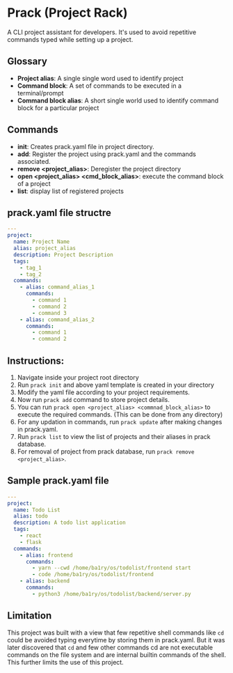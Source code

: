 # Prack (Project Rack)

A CLI project assistant for developers. It's used to avoid repetitive commands typed while setting up a project.

## Glossary

- **Project alias**: A single single word used to identify project
- **Command block**: A set of commands to be executed in a terminal/prompt
- **Command block alias**: A short single world used to identify command block for a particular project

## Commands

- **init**: Creates prack.yaml file in project directory.
- **add**: Register the project using prack.yaml and the commands associated.
- **remove <project_alias>**: Deregister the project directory
- **open <project_alias> <cmd_block_alias>**: execute the command block of a project
- **list**: display list of registered projects

## prack.yaml file structre

```yaml
---
project:
  name: Project Name
  alias: project_alias
  description: Project Description
  tags:
    - tag_1
    - tag_2
  commands:
    - alias: command_alias_1
      commands:
        - command 1
        - command 2
        - command 3
    - alias: command_alias_2
      commands:
        - command 1
        - command 2
```

## Instructions:

1. Navigate inside your project root directory
2. Run `prack init` and above yaml template is created in your directory
3. Modify the yaml file according to your project requirements.
4. Now run `prack add` command to store project details.
5. You can run `prack open <project_alias> <commnad_block_alias>` to execute the required commands. (This can be done from any directory)
6. For any updation in commands, run `prack update` after making changes in prack.yaml.
7. Run `prack list` to view the list of projects and their aliases in prack database.
8. For removal of project from prack database, run `prack remove <project_alias>`.

## Sample prack.yaml file

```yaml
---
project:
  name: Todo List
  alias: todo
  description: A todo list application
  tags:
    - react
    - flask
  commands:
    - alias: frontend
      commands:
        - yarn --cwd /home/ba1ry/os/todolist/frontend start
        - code /home/ba1ry/os/todolist/frontend
    - alias: backend
      commands:
        - python3 /home/ba1ry/os/todolist/backend/server.py
```

## Limitation

This project was built with a view that few repetitive shell commands like `cd` could be avoided typing everytime by storing them in prack.yaml. But it was later discovered that `cd` and few other commands cd are not executable commands on the file system and are internal builtin commands of the shell. This further limits the use of this project.
